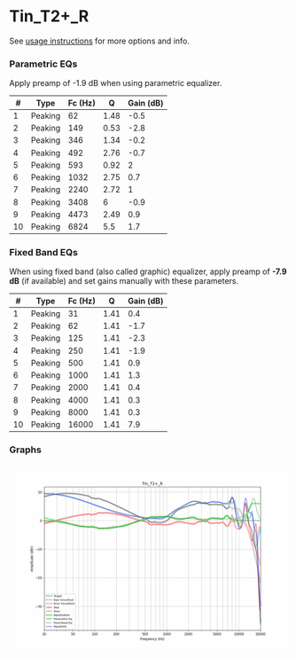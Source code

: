 # Tin_T2+_R
See [usage instructions](https://github.com/jaakkopasanen/AutoEq#usage) for more options and info.

### Parametric EQs
Apply preamp of -1.9 dB when using parametric equalizer.

|   # | Type    |   Fc (Hz) |    Q |   Gain (dB) |
|-----|---------|-----------|------|-------------|
|   1 | Peaking |        62 | 1.48 |        -0.5 |
|   2 | Peaking |       149 | 0.53 |        -2.8 |
|   3 | Peaking |       346 | 1.34 |        -0.2 |
|   4 | Peaking |       492 | 2.76 |        -0.7 |
|   5 | Peaking |       593 | 0.92 |         2   |
|   6 | Peaking |      1032 | 2.75 |         0.7 |
|   7 | Peaking |      2240 | 2.72 |         1   |
|   8 | Peaking |      3408 | 6    |        -0.9 |
|   9 | Peaking |      4473 | 2.49 |         0.9 |
|  10 | Peaking |      6824 | 5.5  |         1.7 |

### Fixed Band EQs
When using fixed band (also called graphic) equalizer, apply preamp of **-7.9 dB** (if available) and set gains manually with these parameters.

|   # | Type    |   Fc (Hz) |    Q |   Gain (dB) |
|-----|---------|-----------|------|-------------|
|   1 | Peaking |        31 | 1.41 |         0.4 |
|   2 | Peaking |        62 | 1.41 |        -1.7 |
|   3 | Peaking |       125 | 1.41 |        -2.3 |
|   4 | Peaking |       250 | 1.41 |        -1.9 |
|   5 | Peaking |       500 | 1.41 |         0.9 |
|   6 | Peaking |      1000 | 1.41 |         1.3 |
|   7 | Peaking |      2000 | 1.41 |         0.4 |
|   8 | Peaking |      4000 | 1.41 |         0.3 |
|   9 | Peaking |      8000 | 1.41 |         0.3 |
|  10 | Peaking |     16000 | 1.41 |         7.9 |

### Graphs
![](./Tin_T2+_R.png)
